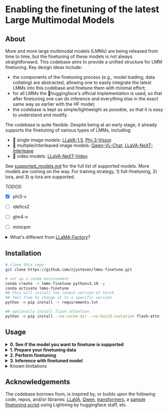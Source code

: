 # Enabling the finetuning of the latest Large Multimodal Models


## About

More and more large multimodal models (LMMs) are being released from time to time, but the finetuning of these models is not always straightforward. This codebase aims to provide a unified structure for LMM finetuning. Key design ideas include:
- the components of the finetuning process (e.g., model loading, data collating) are abstracted, allowing one to easily integrate the latest LMMs into this codebase and finetune them with minimal effort;
- for all LMMs the 🤗huggingface's official implementation is used, so that after finetuning one can do inference and everything else in the exact same way as earlier with the HF model;
- the codebase is kept as simple/lightweight as possible, so that it is easy to understand and modify.


The codebase is quite flexible. Despite being at an early stage, it already supports the finetuning of various types of LMMs, including:
- :city_sunrise: single image models: [LLaVA-1.5](https://huggingface.co/collections/llava-hf/llava-15-65f762d5b6941db5c2ba07e0), [Phi-3-Vision](https://huggingface.co/microsoft/Phi-3-vision-128k-instruct)
- :bookmark_tabs: multiple/interleaved image models: [Qwen-VL-Chat](https://huggingface.co/Qwen/Qwen-VL-Chat), [LLaVA-NeXT-Interleave](https://huggingface.co/collections/llava-hf/llava-interleave-668e19a97da0036aad4a2f19)
- :movie_camera: video models: [LLaVA-NeXT-Video](https://huggingface.co/collections/llava-hf/llava-next-video-6666a9173a64c7052930f153)

See [supported_models.md](docs/supported_models.md) for the full list of supported models. More models are coming on the way. For training strategy, 1) full-finetuning, 2) lora, and 3) q-lora are supported.

*TODOS:* 
- [x] phi3-v
- [ ] idefics2
- [ ] glm4-v
- [ ] minicpm


<details>
<summary>What's different from <a href=https://github.com/hiyouga/LLaMA-Factory>LLaMA-Factory</a>?</summary>

As of 2024/07, LLaMA-Factory officially supports only the finetuning of LLaVA-1.5. There are people working on adding more models to LLaMA-Factory, but the process can be a bit complicated given its large scale and complexity (e.g., there will be a lot of detailed considerations and compatibility problems with text-only LLMs to consider; see [this](https://github.com/hiyouga/LLaMA-Factory/pull/4136) and [this](https://github.com/hiyouga/LLaMA-Factory/pull/4377)). This is actually one of the motivations for putting up this codebase. It will definitely not be as optimized as LLaMA-Factory, but it is exclusively for multi-modal LLMs and is designed to be lightweight/simple which can best facilitate quick experiments, flexible modifications, and easy integrations of new models (which is quite important given the fast pace of model releases).
</details>

## Installation

```bash
# clone this repo
git clone https://github.com/zjysteven/lmms-finetune.git

# set up a conda environment
conda create -n lmms-finetune python=3.10 -y
conda activate lmms-finetune
## this will install the latest version of torch
## feel free to change it to a specific version
python -m pip install -r requirements.txt

## optionally install flash attention
python -m pip install --no-cache-dir --no-build-isolation flash-attn
```

## Usage

<details>
<summary><b>0. See if the model you want to finetune is supported</b></summary>

Browse [supported_models.md](docs/supported_models.md). Or run `python supported_models.py`, which will show things like
```
Supported models:
  Model ID                      : HuggingFace Path
  ------------------------------------------------
  llava-1.5-7b                  : llava-hf/llava-1.5-7b-hf
  llava-1.5-13b                 : llava-hf/llava-1.5-13b-hf
  llava-next-video-7b           : llava-hf/LLaVA-NeXT-Video-7B-hf
  llava-next-video-7b-32k       : llava-hf/LLaVA-NeXT-Video-7B-32K-hf
  llava-next-video-34b          : llava-hf/LLaVA-NeXT-Video-34B-hf
  llava-interleave-qwen-0.5b    : llava-hf/llava-interleave-qwen-0.5b-hf
  llava-interleave-qwen-7b      : llava-hf/llava-interleave-qwen-7b-hf
  qwen-vl-chat                  : Qwen/Qwen-VL-Chat
```
:raised_hand: Don't see the one you want? Check out this [guide](docs/add_new_model.md) for step-by-step instructions on how to add a new model.
</details>


<details>
<summary><b>1. Prepare your finetuning data</b></summary>

Similar to LLaVA, we expect the data to be in a json file containing a list of dictionaries, where each dictionary is a sample.
```json
[
    {
        "system_prompt": "You are a helpful assistant.",
        "video": "path/to/video1.mp4",
        "num_frames": 10,
        "conversations": [
            {
                "from": "human",
                "value": "<video>\nWhat is this video about?"
            },
            {
                "from": "gpt",
                "value": "This video shows a baby crying."
            },
        ]
    }
]
```
The image and video token is assumed to be `<image>` and `<video>`. We adopt this format for its readability. Our dataset implementation is general enough to support variations within this format, e.g., multiple image/video inputs in a sample. For more details, see the [dataset documentation](docs/dataset.md) where we go over several examples to see how flexible this json file can be.

The actual videos and images can be stored in their corresponding folders, and then the paths in the json file should be relative to the video/image root folder. Or the paths can simply be absolute paths.
</details>


<details>
<summary><b>2. Perform finetuning</b></summary>

Modify the sample training bash script [example.sh](./example.sh) to specify arguments including the target model, data path, etc. There are comments that explain each argument's meaning. Then simply kick off the training by running the bash script `bash example.sh`.
</details>


<details>
<summary><b>3. Inference with finetuned model</b></summary>

The key here is to correctly load the finetuned model, after that everything is the same as how you would do inference with the corresponding model from huggingface. Refer to the [inference documentation](docs/inference.md) for more details.
</details>


<details>
<summary>Known limitations</summary>

- :neutral_face: Due to huggingface's implementation (e.g., the vision encoder's hidden states are saved, see [this](https://github.com/huggingface/transformers/blob/0fdea8607d7e01eb0e38a1ebeb7feee30a22f0cf/src/transformers/models/llava/modeling_llava.py#L425)), the memory cost can be high especially for full finetuning.
- :neutral_face: Currently all vision modules are freezed for simplicity.
- :warning: Due to [an unsolved issue](https://github.com/microsoft/DeepSpeed/issues/3156) in deepspeed (all parameters have to be used in the forward pass), currently the training might not succeed if you have text-only data in your dataset.
</details>

## Acknowledgements

The codebase borrows from, is inspired by, or builds upon the following code, repos, and/or libraries: [LLaVA](https://github.com/haotian-liu/LLaVA), [Qwen](https://github.com/QwenLM/Qwen-VL/blob/master/finetune.py), [transformers](https://github.com/huggingface/transformers), a [sample finetuning script](https://github.com/NielsRogge/Transformers-Tutorials/blob/master/LLaVa/Fine_tune_LLaVa_on_a_custom_dataset_(with_PyTorch_Lightning).ipynb) using Lightning by huggingface staff, etc.